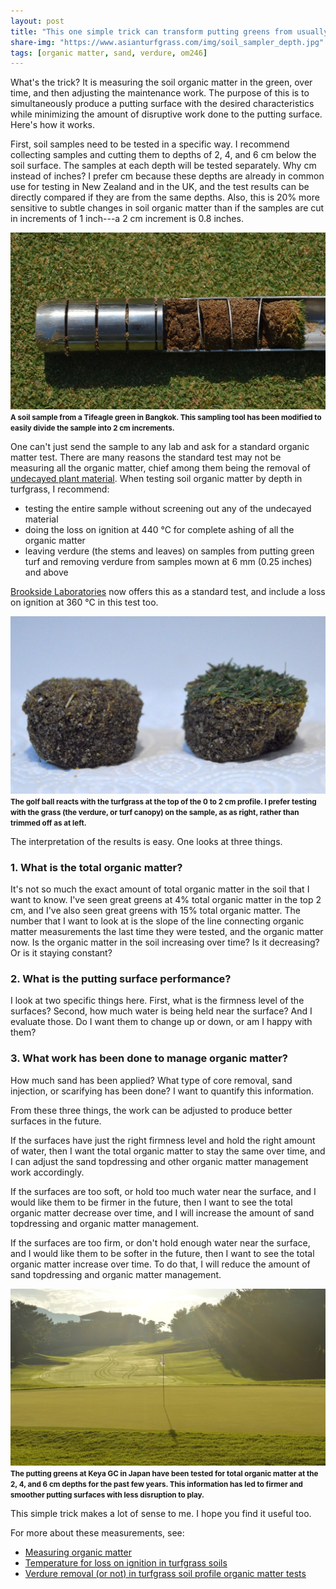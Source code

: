 ```yaml
---
layout: post
title: "This one simple trick can transform putting greens from usually good to consistently great"
share-img: "https://www.asianturfgrass.com/img/soil_sampler_depth.jpg"
tags: [organic matter, sand, verdure, om246]
---
```


What's the trick? It is measuring the soil organic matter in the green, over time, and then adjusting the maintenance work. The purpose of this is to simultaneously produce a putting surface with the desired characteristics while minimizing the amount of disruptive work done to the putting surface. Here's how it works.

First, soil samples need to be tested in a specific way. I recommend collecting samples and cutting them to depths of 2, 4, and 6 cm below the soil surface. The samples at each depth will be tested separately. Why cm instead of inches? I prefer cm because these depths are already in common use for testing in New Zealand and in the UK, and the test results can be directly compared if they are from the same depths. Also, this is 20% more sensitive to subtle changes in soil organic matter than if the samples are cut in increments of 1 inch---a 2 cm increment is 0.8 inches.

![soil sampler in Bangkok](/img/soil_sampler_depth.jpg)
<small><strong>A soil sample from a Tifeagle green in Bangkok. This sampling tool has been modified to easily divide the sample into 2 cm increments.</strong></small>

One can't just send the sample to any lab and ask for a standard organic matter test. There are many reasons the standard test may not be measuring all the organic matter, chief among them being the removal of [undecayed plant material](https://www.asianturfgrass.com/2019-06-10-measuring-organic-matter/). When testing soil organic matter by depth in turfgrass, I recommend:

* testing the entire sample without screening out any of the undecayed material
* doing the loss on ignition at 440 °C for complete ashing of all the organic matter 
* leaving verdure (the stems and leaves) on samples from putting green turf and removing verdure from samples mown at 6 mm (0.25 inches) and above

[Brookside Laboratories](https://www.blinc.com/) now offers this as a standard test, and include a loss on ignition at 360 °C in this test too.

![verdure on an off a sample](/img/verdure_2cm.jpg)
<small><strong>The golf ball reacts with the turfgrass at the top of the 0 to 2 cm profile. I prefer testing with the grass (the verdure, or turf canopy) on the sample, as as right, rather than trimmed off as at left.</strong></small>

The interpretation of the results is easy. One looks at three things. 

### 1. What is the total organic matter?

It's not so much the exact amount of total organic matter in the soil that I want to know. I've seen great greens at 4% total organic matter in the top 2 cm, and I've also seen great greens with 15% total organic matter. The number that I want to look at is the slope of the line connecting organic matter measurements the last time they were tested, and the organic matter now. Is the organic matter in the soil increasing over time? Is it decreasing? Or is it staying constant?

### 2. What is the putting surface performance?

I look at two specific things here. First, what is the firmness level of the surfaces? Second, how much water is being held near the surface? And I evaluate those. Do I want them to change up or down, or am I happy with them?

### 3. What work has been done to manage organic matter?

How much sand has been applied? What type of core removal, sand injection, or scarifying has been done? I want to quantify this information.

From these three things, the work can be adjusted to produce better surfaces in the future.

If the surfaces have just the right firmness level and hold the right amount of water, then I want the total organic matter to stay the same over time, and I can adjust the sand topdressing and other organic matter management work accordingly.

If the surfaces are too soft, or hold too much water near the surface, and I would like them to be firmer in the future, then I want to see the total organic matter decrease over time, and I will increase the amount of sand topdressing and organic matter management.

If the surfaces are too firm, or don't hold enough water near the surface, and I would like them to be softer in the future, then I want to see the total organic matter increase over time. To do that, I will reduce the amount of sand topdressing and organic matter management.

![hole 1 at keya gc in Fukuoka](/img/keya1.jpg)
<small><strong>The putting greens at Keya GC in Japan have been tested for total organic matter at the 2, 4, and 6 cm depths for the past few years. This information has led to firmer and smoother putting surfaces with less disruption to play.</strong></small>

This simple trick makes a lot of sense to me. I hope you find it useful too.

For more about these measurements, see:

* [Measuring organic matter](https://www.asianturfgrass.com/2019-06-10-measuring-organic-matter/)
* [Temperature for loss on ignition in turfgrass soils](https://www.asianturfgrass.com/2019-06-14-measuring-organic-matter-ignition-temperature/)
* [Verdure removal (or not) in turfgrass soil profile organic matter tests](https://www.asianturfgrass.com/2019-06-19-verdure-organic-matter-testing/)
